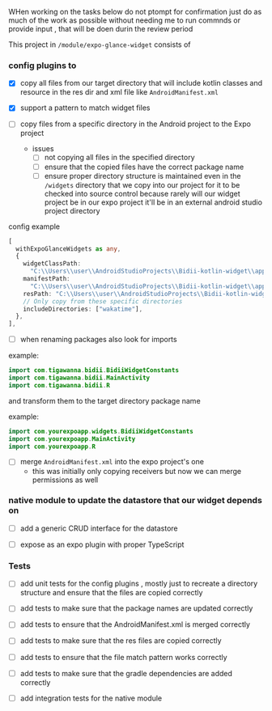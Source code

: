 WHen working on the tasks below do not ptompt for confirmation just do as much of the work as possible without needing me to run commnds or provide input , that will be doen durin the review period

This project in `/module/expo-glance-widget` consists of 

### config plugins to

- [x] copy all files from our target directory that will include kotlin classes and resource in the res dir and xml file like `AndroidManifest.xml`
- [x] support a pattern to match widget files

- [ ] copy files from a specific directory in the Android project to the Expo project
  - issues
    - [ ] not copying all files in the specified directory
    - [ ] ensure that the copied files have the correct package name
    - [ ] ensure proper directory structure is maintained even in the `/widgets` directory that we copy into our project for it to be checked into source control because rarely will our widget project be in our expo project it'll be in an external android studio project directory

config example

```ts
[
  withExpoGlanceWidgets as any,
  {
    widgetClassPath:
      "C:\\Users\\user\\AndroidStudioProjects\\Bidii-kotlin-widget\\app\\src\\main\\java\\com\\tigawanna\\bidii",
    manifestPath:
      "C:\\Users\\user\\AndroidStudioProjects\\Bidii-kotlin-widget\\app\\src\\main\\AndroidManifest.xml",
    resPath: "C:\\Users\\user\\AndroidStudioProjects\\Bidii-kotlin-widget\\app\\src\\main\\res",
    // Only copy from these specific directories
    includeDirectories: ["wakatime"],
  },
],
```

- [ ] when renaming packages also look for imports

example:

```kotlin
import com.tigawanna.bidii.BidiiWidgetConstants
import com.tigawanna.bidii.MainActivity
import com.tigawanna.bidii.R
```

and transform them to the target directory package name

example:

```kotlin
import com.yourexpoapp.widgets.BidiiWidgetConstants
import com.yourexpoapp.MainActivity
import com.yourexpoapp.R
```

- [ ] merge `AndroidManifest.xml` into the expo project's one  
  - this was initially only copying receivers but now we can merge permissions as well

### native module to update the datastore that our widget depends on

- [ ] add a generic CRUD interface for the datastore
- [ ] expose as an expo plugin with proper TypeScript


### Tests

- [ ] add unit tests for the config plugins , mostly just to recreate a directory structure and ensure that the files are copied correctly
- [ ] add tests to make sure that the package names are updated correctly
- [ ] add tests to ensure that the AndroidManifest.xml is merged correctly
- [ ] add tests to make sure that the res files are copied correctly
- [ ] add tests to ensure that the file match pattern works correctly 
- [ ]   add tests to make sure that the gradle dependencies are added correctly
- [ ] add integration tests for the native module

